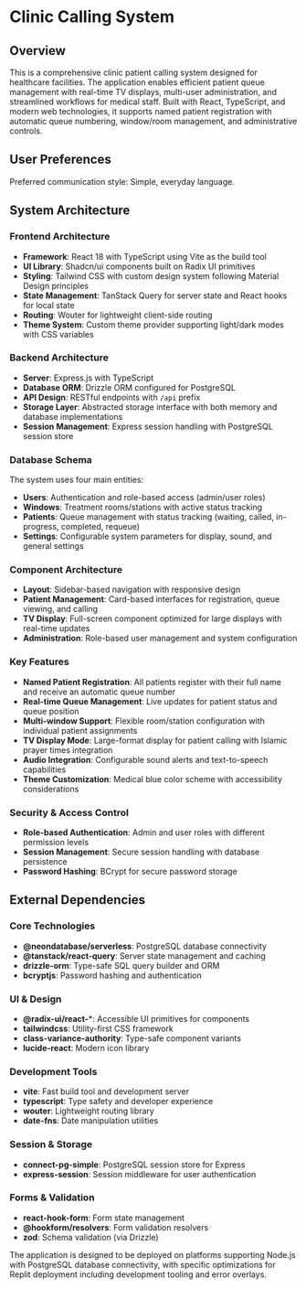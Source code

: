 # Clinic Calling System

## Overview

This is a comprehensive clinic patient calling system designed for healthcare facilities. The application enables efficient patient queue management with real-time TV displays, multi-user administration, and streamlined workflows for medical staff. Built with React, TypeScript, and modern web technologies, it supports named patient registration with automatic queue numbering, window/room management, and administrative controls.

## User Preferences

Preferred communication style: Simple, everyday language.

## System Architecture

### Frontend Architecture
- **Framework**: React 18 with TypeScript using Vite as the build tool
- **UI Library**: Shadcn/ui components built on Radix UI primitives
- **Styling**: Tailwind CSS with custom design system following Material Design principles
- **State Management**: TanStack Query for server state and React hooks for local state
- **Routing**: Wouter for lightweight client-side routing
- **Theme System**: Custom theme provider supporting light/dark modes with CSS variables

### Backend Architecture
- **Server**: Express.js with TypeScript
- **Database ORM**: Drizzle ORM configured for PostgreSQL
- **API Design**: RESTful endpoints with `/api` prefix
- **Storage Layer**: Abstracted storage interface with both memory and database implementations
- **Session Management**: Express session handling with PostgreSQL session store

### Database Schema
The system uses four main entities:
- **Users**: Authentication and role-based access (admin/user roles)
- **Windows**: Treatment rooms/stations with active status tracking
- **Patients**: Queue management with status tracking (waiting, called, in-progress, completed, requeue)
- **Settings**: Configurable system parameters for display, sound, and general settings

### Component Architecture
- **Layout**: Sidebar-based navigation with responsive design
- **Patient Management**: Card-based interfaces for registration, queue viewing, and calling
- **TV Display**: Full-screen component optimized for large displays with real-time updates
- **Administration**: Role-based user management and system configuration

### Key Features
- **Named Patient Registration**: All patients register with their full name and receive an automatic queue number
- **Real-time Queue Management**: Live updates for patient status and queue position
- **Multi-window Support**: Flexible room/station configuration with individual patient assignments
- **TV Display Mode**: Large-format display for patient calling with Islamic prayer times integration
- **Audio Integration**: Configurable sound alerts and text-to-speech capabilities
- **Theme Customization**: Medical blue color scheme with accessibility considerations

### Security & Access Control
- **Role-based Authentication**: Admin and user roles with different permission levels
- **Session Management**: Secure session handling with database persistence
- **Password Hashing**: BCrypt for secure password storage

## External Dependencies

### Core Technologies
- **@neondatabase/serverless**: PostgreSQL database connectivity
- **@tanstack/react-query**: Server state management and caching
- **drizzle-orm**: Type-safe SQL query builder and ORM
- **bcryptjs**: Password hashing and authentication

### UI & Design
- **@radix-ui/react-***: Accessible UI primitives for components
- **tailwindcss**: Utility-first CSS framework
- **class-variance-authority**: Type-safe component variants
- **lucide-react**: Modern icon library

### Development Tools
- **vite**: Fast build tool and development server
- **typescript**: Type safety and developer experience
- **wouter**: Lightweight routing library
- **date-fns**: Date manipulation utilities

### Session & Storage
- **connect-pg-simple**: PostgreSQL session store for Express
- **express-session**: Session middleware for user authentication

### Forms & Validation
- **react-hook-form**: Form state management
- **@hookform/resolvers**: Form validation resolvers
- **zod**: Schema validation (via Drizzle)

The application is designed to be deployed on platforms supporting Node.js with PostgreSQL database connectivity, with specific optimizations for Replit deployment including development tooling and error overlays.